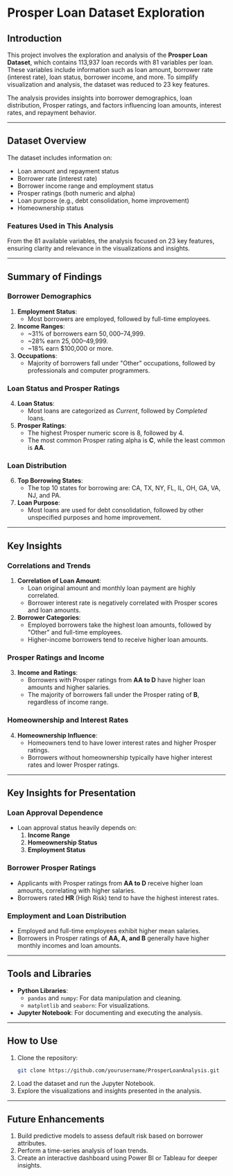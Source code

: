 # Prosper Loan Dataset Exploration

## Introduction

This project involves the exploration and analysis of the **Prosper Loan Dataset**, which contains 113,937 loan records with 81 variables per loan. These variables include information such as loan amount, borrower rate (interest rate), loan status, borrower income, and more. To simplify visualization and analysis, the dataset was reduced to 23 key features.

The analysis provides insights into borrower demographics, loan distribution, Prosper ratings, and factors influencing loan amounts, interest rates, and repayment behavior.

---

## Dataset Overview

The dataset includes information on:
- Loan amount and repayment status
- Borrower rate (interest rate)
- Borrower income range and employment status
- Prosper ratings (both numeric and alpha)
- Loan purpose (e.g., debt consolidation, home improvement)
- Homeownership status

### Features Used in This Analysis
From the 81 available variables, the analysis focused on 23 key features, ensuring clarity and relevance in the visualizations and insights.

---

## Summary of Findings

### Borrower Demographics
1. **Employment Status**: 
   - Most borrowers are employed, followed by full-time employees.
2. **Income Ranges**:
   - ~31% of borrowers earn $50,000–$74,999.
   - ~28% earn $25,000–$49,999.
   - ~18% earn $100,000 or more.
3. **Occupations**:
   - Majority of borrowers fall under "Other" occupations, followed by professionals and computer programmers.

### Loan Status and Prosper Ratings
4. **Loan Status**:
   - Most loans are categorized as *Current*, followed by *Completed* loans.
5. **Prosper Ratings**:
   - The highest Prosper numeric score is 8, followed by 4.
   - The most common Prosper rating alpha is **C**, while the least common is **AA**.

### Loan Distribution
6. **Top Borrowing States**:
   - The top 10 states for borrowing are: CA, TX, NY, FL, IL, OH, GA, VA, NJ, and PA.
7. **Loan Purpose**:
   - Most loans are used for debt consolidation, followed by other unspecified purposes and home improvement.

---

## Key Insights

### Correlations and Trends
1. **Correlation of Loan Amount**:
   - Loan original amount and monthly loan payment are highly correlated.
   - Borrower interest rate is negatively correlated with Prosper scores and loan amounts.
2. **Borrower Categories**:
   - Employed borrowers take the highest loan amounts, followed by "Other" and full-time employees.
   - Higher-income borrowers tend to receive higher loan amounts.

### Prosper Ratings and Income
3. **Income and Ratings**:
   - Borrowers with Prosper ratings from **AA to D** have higher loan amounts and higher salaries.
   - The majority of borrowers fall under the Prosper rating of **B**, regardless of income range.

### Homeownership and Interest Rates
4. **Homeownership Influence**:
   - Homeowners tend to have lower interest rates and higher Prosper ratings.
   - Borrowers without homeownership typically have higher interest rates and lower Prosper ratings.

---

## Key Insights for Presentation

### Loan Approval Dependence
- Loan approval status heavily depends on:
  1. **Income Range**
  2. **Homeownership Status**
  3. **Employment Status**

### Borrower Prosper Ratings
- Applicants with Prosper ratings from **AA to D** receive higher loan amounts, correlating with higher salaries.
- Borrowers rated **HR** (High Risk) tend to have the highest interest rates.

### Employment and Loan Distribution
- Employed and full-time employees exhibit higher mean salaries.
- Borrowers in Prosper ratings of **AA, A, and B** generally have higher monthly incomes and loan amounts.

---

## Tools and Libraries

- **Python Libraries**:
  - `pandas` and `numpy`: For data manipulation and cleaning.
  - `matplotlib` and `seaborn`: For visualizations.
- **Jupyter Notebook**: For documenting and executing the analysis.

---

## How to Use

1. Clone the repository:
   ```bash
   git clone https://github.com/yourusername/ProsperLoanAnalysis.git
   ```
2. Load the dataset and run the Jupyter Notebook.
3. Explore the visualizations and insights presented in the analysis.

---

## Future Enhancements

1. Build predictive models to assess default risk based on borrower attributes.
2. Perform a time-series analysis of loan trends.
3. Create an interactive dashboard using Power BI or Tableau for deeper insights.
